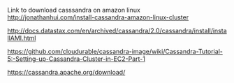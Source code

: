 
Link to download casssandra on amazon linux
http://jonathanhui.com/install-cassandra-amazon-linux-cluster

http://docs.datastax.com/en/archived/cassandra/2.0/cassandra/install/installAMI.html

https://github.com/cloudurable/cassandra-image/wiki/Cassandra-Tutorial-5:-Setting-up-Cassandra-Cluster-in-EC2-Part-1

https://cassandra.apache.org/download/




